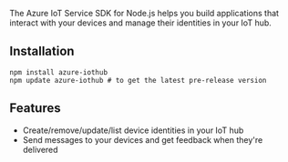 The Azure IoT Service SDK for Node.js helps you build applications that interact with your devices and manage their identities in your IoT hub.

## Installation

```
npm install azure-iothub
npm update azure-iothub # to get the latest pre-release version
```

## Features

* Create/remove/update/list device identities in your IoT hub
* Send messages to your devices and get feedback when they're delivered
